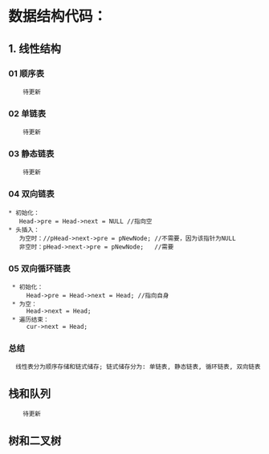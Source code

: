 # 数据结构代码：
## 1. 线性结构
  ### 01 顺序表
```
    待更新
```
  ### 02 单链表
```
    待更新
```
  ### 03 静态链表
``` 
    待更新
```
  ### 04 双向链表
```
* 初始化：
   Head->pre = Head->next = NULL //指向空
* 头插入：
   为空时：//pHead->next->pre = pNewNode; //不需要，因为该指针为NULL
   非空时：pHead->next->pre = pNewNode;   //需要
```
  ### 05 双向循环链表
```
 * 初始化：
     Head->pre = Head->next = Head; //指向自身
 * 为空：
     Head->next = Head;
 * 遍历结束：
     cur->next = Head;
```
  ### 总结
```
  线性表分为顺序存储和链式储存; 链式储存分为: 单链表, 静态链表, 循环链表, 双向链表
```
  ## 栈和队列
```
    待更新
```
  ## 树和二叉树














